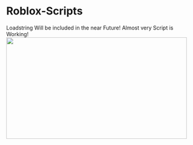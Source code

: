 # Roblox-Scripts
Loadstring Will be included in the near Future!
Almost very Script is Working!
 <img src="https://i.imgur.com/xhVJFZX.gif" width="480" height="270" />

